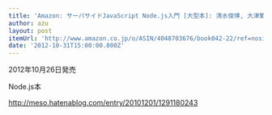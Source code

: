 ```yaml
---
title: 'Amazon: サーバサイドJavaScript Node.js入門 [大型本]: 清水俊博, 大津繁樹, 鍵和田裕介, 小林秀和, 佐々木庸平, 篠崎祐輔, 高木敦也, 西山雄也'
author: azu
layout: post
itemUrl: 'http://www.amazon.co.jp/o/ASIN/4048703676/book042-22/ref=nosim'
date: '2012-10-31T15:00:00.000Z'
---
```

2012年10月26日発売

Node.js本

http://meso.hatenablog.com/entry/20101201/1291180243
